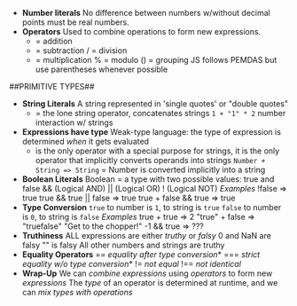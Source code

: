 * **Number literals**
  No difference between numbers w/without decimal points
  must be real numbers.
* **Operators**
  Used to combine operations to form new expressions.
  + = addition
  - = subtraction
  / = division
  * = multiplication
  % = modulo
  () = grouping
  JS follows PEMDAS but use parentheses whenever possible

##PRIMITIVE TYPES##
* **String Literals**
  A string represented in 'single quotes' or "double quotes"
  + = the lone string operator, concatenates strings
  `1 + "1" * 2` number interaction w/ strings
* **Expressions have type**
  Weak-type language: the type of expression is determined *when* it gets evaluated
  + is the only operator with a special purpose for strings, it is the only operator that implicitly converts operands into strings
  `Number + String => String` = Number is converted implicitly into a string
* **Boolean Literals**
  Boolean = a type with two possible values: true and false
  && (Logical AND)
  || (Logical OR)
  ! (Logical NOT)
  *Examples*
  !false => true
  true && true || false => true
  true + false && true => true
* **Type Conversion**
  `true` to number is `1`, to string is `true`
  `false` to number is `0`, to string is `false`
  *Examples*
  true + true => 2
  "true" + false => "truefalse"
  "Get to the chopper!" -1 && true => ???
* **Truthiness**
  ALL expressions are either *truthy* or *falsy*
  0 and NaN are falsy
  "" is falsy
  All other numbers and strings are truthy
* **Equality Operators**
  == *equality after type conversion**
  === *strict equality w/o type conversion**
  != *not equal*
  !== *not identical*
* **Wrap-Up**
  We can *combine expressions* using *operators* to form new *expressions*
  The *type* of an operator is determined at runtime, and we can *mix types with operations*
